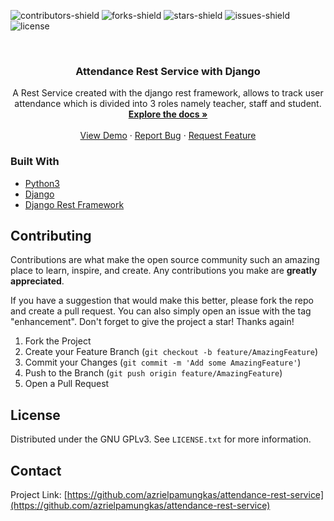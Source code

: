 <!--
*** Thanks for checking out the Best-README-Template. If you have a suggestion
*** that would make this better, please fork the repo and create a pull request
*** or simply open an issue with the tag "enhancement".
*** Don't forget to give the project a star!
*** Thanks again! Now go create something AMAZING! :D
-->



<!-- PROJECT SHIELDS -->


<!-- MARKDOWN LINKS & IMAGES -->
<!-- https://www.markdownguide.org/basic-syntax/#reference-style-links -->
![contributors-shield](https://img.shields.io/github/contributors/azrielpamungkas/attendance-rest-service.svg?style=for-the-badge)
![forks-shield](https://img.shields.io/github/forks/azrielpamungkas/attendance-rest-service.svg?style=for-the-badge)
![stars-shield](https://img.shields.io/github/stars/azrielpamungkas/attendance-rest-service.svg?style=for-the-badge)
![issues-shield](https://img.shields.io/github/issues/azrielpamungkas/attendance-rest-service.svg?style=for-the-badge)
![license](https://img.shields.io/github/license/azrielpamungkas/attendance-rest-service?label=license&style=for-the-badge)


<!-- PROJECT LOGO -->
<br />
<div align="center">
<h3 align="center">Attendance Rest Service with Django</h3>

  <p align="center">
    A Rest Service created with the django rest framework, allows to track user attendance which is divided into 3 roles namely teacher, staff and student.
    <br />
    <a href="https://github.com/azrielpamungkas/attendance-rest-service"><strong>Explore the docs »</strong></a>
    <br />
    <br />
    <a href="#">View Demo</a>
    ·
    <a href="https://github.com/azrielpamungkas/attendance-rest-service/issues">Report Bug</a>
    ·
    <a href="https://github.com/azrielpamungkas/attendance-rest-service/issues">Request Feature</a>
  </p>
</div>




### Built With

* [Python3](https://www.python.org/)
* [Django](https://www.djangoproject.com/)
* [Django Rest Framework](https://www.django-rest-framework.org/)



<!-- CONTRIBUTING -->
## Contributing

Contributions are what make the open source community such an amazing place to learn, inspire, and create. Any contributions you make are **greatly appreciated**.

If you have a suggestion that would make this better, please fork the repo and create a pull request. You can also simply open an issue with the tag "enhancement".
Don't forget to give the project a star! Thanks again!

1. Fork the Project
2. Create your Feature Branch (`git checkout -b feature/AmazingFeature`)
3. Commit your Changes (`git commit -m 'Add some AmazingFeature'`)
4. Push to the Branch (`git push origin feature/AmazingFeature`)
5. Open a Pull Request



<!-- LICENSE -->
## License

Distributed under the GNU GPLv3. See `LICENSE.txt` for more information.


<!-- CONTACT -->
## Contact

Project Link: [https://github.com/azrielpamungkas/attendance-rest-service](https://github.com/azrielpamungkas/attendance-rest-service)




